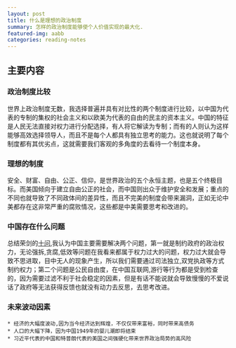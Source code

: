 ```yaml
---
layout: post
title: 什么是理想的政治制度
summary: 怎样的政治制度能够使个人价值实现的最大化.
featured-img: aabb
categories: reading-notes
---
```


## 主要内容
### 政治制度比较
世界上政治制度无数，我选择普遍并具有对比性的两个制度进行比较，以中国为代表的专制的集权的社会主义和以欧美为代表的自由的民主的资本主义。中国的特征是人民无法直接对权力进行分配选择，有人将它解读为专制；而有的人则认为这样能够高效选择领导人，而且不是每个人都具有独立思考的能力。这也就说明了每个制度都有其优劣点，这就需要我们客观的多角度的去看待一个制度本身。

### 理想的制度
安全、财富、自由、公正、信仰，是世界政治的五个永恒主题，也是五个终极目标。而美国倾向于建立自由公正的社会，而中国则出众于维护安全和发展；重点的不同也就导致了不同政体间的差异性，而且不完美的制度会带来漏洞，正如无论中美都存在这非常严重的腐败情况，这些都是中美需要思考和改进的。

### 中国存在什么问题
总结荣剑的[十问](https://www.letscorp.net/archives/31864),我认为中国主要需要解决两个问题，第一就是制约政府的政治权力，无论强拆,贪腐,低效等问题在我看来都属于权力过大的问题，权力过大就会导致不思进取，目中无人的现象产生，所以我们需要通过司法独立,双党执政等方式制约权力；第二个问题是公民自由度，在中国互联网,游行等行为都是受到检查的，因为需要过滤不利于社会稳定的因素，但是有话不能说就会导致慢慢的不爱说话了政府等无法获得反馈也就没有动力去反思，去思考改进。

### 未来波动因素

	* 经济的大幅度波动,因为当今经济达到辉煌，不仅仅带来富裕，同时带来高债务
	* 人口的大幅下降，因为中国1949年的婴儿潮即将结束
	* 习近平代表的中国和特普朗代表的美国之间强硬化带来世界政治局势的高风险
